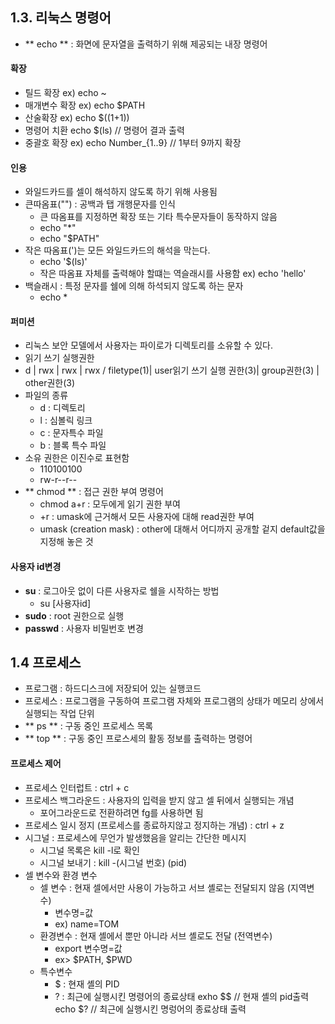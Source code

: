 ## 1.3. 리눅스 명령어
- ** echo ** : 화면에 문자열을 출력하기 위해 제공되는 내장 명령어

#### 확장
- 틸드 확장 ex) echo ~
- 매개변수 확장 ex) echo $PATH
- 산술확장 ex) echo $((1+1))
- 명령어 치환 echo $(ls)  // 명령어 결과 출력
- 중괄호 확장 ex) echo Number_{1..9}  // 1부터 9까지 확장

#### 인용
- 와일드카드를 셀이 해석하지 않도록 하기 위해 사용됨
- 큰따옴표("") : 공백과 탭 개행문자를 인식
	- 큰 따옴표를 지정하면 확장 또는 기타 특수문자들이 동작하지 않음
	- echo "*"
	- echo "$PATH"
- 작은 따옴표(')는 모든 와일드카드의 해석을 막는다.
	- echo '$(ls)'
	- 작은 따옴표 자체를 출력해야 할떄는 역슬래시를 사용함 ex) echo \'hello\'
- 백슬래시 : 특정 문자를 쉘에 의해 하석되지 않도록 하는 문자
	- echo \*
	
#### 퍼미션
- 리눅스 보안 모델에서 사용자는 파이로가 디렉토리를 소유할 수 있다. 
- 읽기 쓰기 실행권한
- d | rwx | rwx | rwx / filetype(1)| user읽기 쓰기 실행 권한(3)| group권한(3) | other권한(3)
- 파일의 종류 
	- d : 디렉토리
	- l : 심볼릭 링크
	- c : 문자특수 파일
	- b : 블록 특수 파일
- 소유 권한은 이진수로 표현함
	- 110100100
	- rw-r--r--
- ** chmod ** : 접근 권한 부여 명령어
	- chmod a+r : 모두에게 읽기 권한 부여
	- +r : umask에 근거해서 모든 사용자에 대해 read권한 부여
	- umask (creation mask) : other에 대해서 어디까지 공개할 겉지 default값을 지정해 놓은 것

#### 사용자 id변경
- **su** : 로그아웃 없이 다른 사용자로 쉘을 시작하는 방법
	- su [사용자id]
- **sudo** : root 권한으로 실행
- **passwd** : 사용자 비밀번호 변경

## 1.4 프로세스
- 프로그램 : 하드디스크에 저장되어 있는 실행코드
- 프로세스 : 프로그램을 구동하여 프로그램 자체와 프로그램의 상태가 메모리 상에서 실행되는 작업 단위
- ** ps ** : 구동 중인 프로세스 목록
- ** top ** : 구동 중인 프로스세의 활동 정보를 출력하는 명령어

#### 프로세스 제어
- 프로세스 인터럽트 : ctrl + c
- 프로세스 백그라운드 : 사용자의 입력을 받지 않고 셀 뒤에서 실행되는 개념
	- 포어그라운드로 전환하려면 fg를 사용하면 됨
- 프로세스 일시 정지 (프로세스를 종료하지않고 정지하는 개념) : ctrl + z 
- 시그널 : 프로세스에 무언가 발생했음을 알리는 간단한 메시지
	- 시그널 목록은 kill -l로 확인
	- 시그널 보내기 : kill -(시그널 번호) (pid)
- 셀 변수와 환경 변수 
 	- 셀 변수 : 현재 셀에서만 사용이 가능하고 서브 셸로는 전달되지 않음 (지역변수)
 		- 변수명=값
 		-  ex) name=TOM
    - 환경변수 : 현재 셸에서 뿐만 아니라 서브 셸로도 전달 (전역변수)
    	- export 변수명=값
    	- ex> $PATH, $PWD 
    - 특수변수
    	- $ : 현재 셸의 PID
    	- ? : 최근에 실행시킨 명령어의 종료상태
    	exho $$ // 현재 셸의 pid출력 
        echo $?  // 최근에 실행시킨 명렁어의 종료상태 출력
        
        
